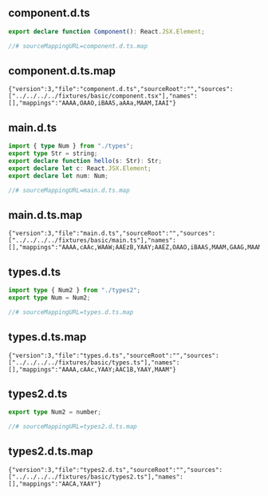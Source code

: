 ## component.d.ts

```ts
export declare function Component(): React.JSX.Element;

//# sourceMappingURL=component.d.ts.map
```

## component.d.ts.map

```map
{"version":3,"file":"component.d.ts","sourceRoot":"","sources":["../../../../fixtures/basic/component.tsx"],"names":[],"mappings":"AAAA,OAAO,iBAAS,aAAa,MAAM,IAAI"}
```

## main.d.ts

```ts
import { type Num } from "./types";
export type Str = string;
export declare function hello(s: Str): Str;
export declare let c: React.JSX.Element;
export declare let num: Num;

//# sourceMappingURL=main.d.ts.map
```

## main.d.ts.map

```map
{"version":3,"file":"main.d.ts","sourceRoot":"","sources":["../../../../fixtures/basic/main.ts"],"names":[],"mappings":"AAAA,cAAc,WAAW;AAEzB,YAAY;AAEZ,OAAO,iBAAS,MAAM,GAAG,MAAM;AAI/B,OAAO,YAAIA,GAAG,MAAM,IAAI;AAExB,OAAO,YAAIC,KAAK"}
```

## types.d.ts

```ts
import type { Num2 } from "./types2";
export type Num = Num2;

//# sourceMappingURL=types.d.ts.map
```

## types.d.ts.map

```map
{"version":3,"file":"types.d.ts","sourceRoot":"","sources":["../../../../fixtures/basic/types.ts"],"names":[],"mappings":"AAAA,cAAc,YAAY;AAC1B,YAAY,MAAM"}
```

## types2.d.ts

```ts
export type Num2 = number;

//# sourceMappingURL=types2.d.ts.map
```

## types2.d.ts.map

```map
{"version":3,"file":"types2.d.ts","sourceRoot":"","sources":["../../../../fixtures/basic/types2.ts"],"names":[],"mappings":"AACA,YAAY"}
```
